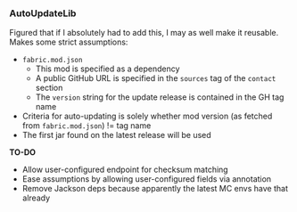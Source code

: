### AutoUpdateLib
Figured that if I absolutely had to add this, I may as well make it reusable. 
Makes some strict assumptions:
- `fabric.mod.json`
  - This mod is specified as a dependency
  - A public GitHub URL is specified in the `sources` tag of the `contact` section
  - The `version` string for the update release is contained in the GH tag name
- Criteria for auto-updating is solely whether mod version (as fetched from `fabric.mod.json`) != tag name
- The first jar found on the latest release will be used

**TO-DO**
- Allow user-configured endpoint for checksum matching
- Ease assumptions by allowing user-configured fields via annotation
- Remove Jackson deps because apparently the latest MC envs have that already
